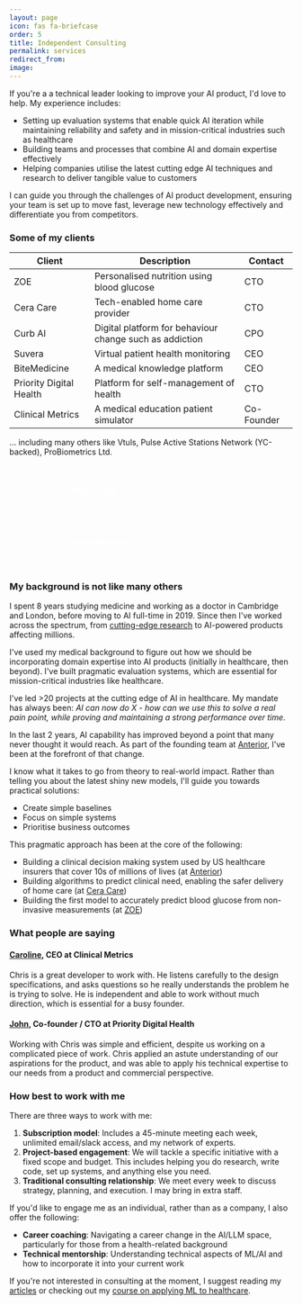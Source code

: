 ```yaml
---
layout: page
icon: fas fa-briefcase
order: 5
title: Independent Consulting
permalink: services
redirect_from: 
image: 
---
```


If you're a a technical leader looking to improve your AI product, I'd love to help. My experience includes:
- Setting up evaluation systems that enable quick AI iteration while maintaining reliability and safety and in mission-critical industries such as healthcare
- Building teams and processes that combine AI and domain expertise effectively
- Helping companies utilise the latest cutting edge AI techniques and research to deliver tangible value to customers

I can guide you through the challenges of AI product development, ensuring your team is set up to move fast, leverage new technology effectively and differentiate you from competitors.


### Some of my clients

| Client                  | Description                                             | Contact    |
| ----------------------- | ------------------------------------------------------- | ---------- |
| ZOE                     | Personalised nutrition using blood glucose              | CTO        |
| Cera Care               | Tech-enabled home care provider                         | CTO        |
| Curb AI                 | Digital platform for behaviour change such as addiction | CPO        |
| Suvera                  | Virtual patient health monitoring                       | CEO        |
| BiteMedicine            | A medical knowledge platform                            | CEO        |
| Priority Digital Health | Platform for self-management of health                  | CTO        |
| Clinical Metrics        | A medical education patient simulator                   | Co-Founder |

... including many others like Vtuls, Pulse Active Stations Network (YC-backed), ProBiometrics Ltd.

<!-- TODO: tidy up the below -->
<style>
.service-btn {
  background-color: var(--link-color);
  color: #ffffff !important;
  padding: 12px 24px;
  border: none;
  border-radius: 6px;
  cursor: pointer;
  font-size: 1rem;
  font-weight: 600;
  transition: transform 0.2s ease;
  display: inline-block;
  text-decoration: none !important;
  margin: 1.5rem 0;
  min-width: 250px;
  text-align: center;
}

.service-btn,
.service-btn:hover,
.service-btn:visited,
.service-btn:active,
.service-btn:focus {
  color: #ffffff !important;
  text-decoration: none !important;
  background-color: var(--link-color) !important;
}

.service-btn:hover {
  transform: translateY(-1px);
}

.service-btn + .service-btn {
  margin-left: 1rem;
}

/* Dark mode support */
[data-mode="dark"] .service-btn {
  box-shadow: 0 0 0 1px rgba(255, 255, 255, 0.1);
}

@media (max-width: 576px) {
  .service-btn {
    display: block;
    width: 100%;
  }
  
  .service-btn + .service-btn {
    margin-left: 0;
  }
}
</style>

<div>
  <!-- <a href="https://form.typeform.com/to/Supw6G1n" target="_blank" class="service-btn">
    Request a consultation
  </a> -->
  <a href="https://cal.com/chris-lovejoy" target="_blank" class="service-btn">
    Book a call
  </a>
  <a href="#what-people-are-saying" class="service-btn">
    See testimonials
  </a>
</div>

### My background is not like many others

I spent 8 years studying medicine and working as a doctor in Cambridge and London, before moving to AI full-time in 2019. Since then I've worked across the spectrum, from [cutting-edge research](https://scholar.google.com/citations?user=g3MOrpcAAAAJ) to AI-powered products affecting millions.

I've used my medical background to figure out how we should be incorporating domain expertise into AI products (initially in healthcare, then beyond). I've built pragmatic evaluation systems, which are essential for mission-critical industries like healthcare.

I've led >20 projects at the cutting edge of AI in healthcare. My mandate has always been: *AI can now do X - how can we use this to solve a real pain point, while proving and maintaining a strong performance over time*.

In the last 2 years, AI capability has improved beyond a point that many never thought it would reach. As part of the founding team at [Anterior](https://www.anterior.com/news/anterior-raises-series-a), I've been at the forefront of that change. 

I know what it takes to go from theory to real-world impact. Rather than telling you about the latest shiny new models, I'll guide you towards practical solutions:
- Create simple baselines
- Focus on simple systems
- Prioritise business outcomes

This pragmatic approach has been at the core of the following:
- Building a clinical decision making system used by US healthcare insurers that cover 10s of millions of lives (at [Anterior](https://www.anterior.com/news/anterior-raises-series-a))
- Building algorithms to predict clinical need, enabling the safer delivery of home care (at [Cera Care](https://sifted.eu/articles/cera-biggest-elderly-care-round)) 
- Building the first model to accurately predict blood glucose from non-invasive measurements (at [ZOE](https://techcrunch.com/2024/07/30/nutrition-microbiome-zoe/))


### What people are saying

#### [Caroline](https://www.linkedin.com/in/caroline-morton-0/), CEO at Clinical Metrics

Chris is a great developer to work with. He listens carefully to the design specifications, and asks questions so he really understands the problem he is trying to solve. He is independent and able to work without much direction, which is essential for a busy founder.

<!-- Chris wrote python programs for us. One amplified a dataset of question and answer pairs which allowed us to expand a training dataset. Another program was more complex and involved implementing sentence embeddings into a chatbot system, with unit tests and various bench marking. -->


#### [John](https://www.linkedin.com/in/johndibb/), Co-founder / CTO at Priority Digital Health

Working with Chris was simple and efficient, despite us working on a complicated piece of work. Chris applied an astute understanding of our aspirations for the product, and was able to apply his technical expertise to our needs from a product and commercial perspective.


### How best to work with me

There are three ways to work with me:
1. **Subscription model**: Includes a 45-minute meeting each week, unlimited email/slack access, and my network of experts.
2. **Project-based engagement**: We will tackle a specific initiative with a fixed scope and budget. This includes helping you do research, write code, set up systems, and anything else you need.
3. **Traditional consulting relationship**: We meet every week to discuss strategy, planning, and execution. I may bring in extra staff.


If you'd like to engage me as an individual, rather than as a company, I also offer the following:
- **Career coaching**: Navigating a career change in the AI/LLM space, particularly for those from a health-related background
- **Technical mentorship**: Understanding technical aspects of ML/AI and how to incorporate it into your current work


If you're not interested in consulting at the moment, I suggest reading my [articles](https://www.chrislovejoy.me/ml4h) or checking out my [course on applying ML to healthcare](https://www.youtube.com/watch?v=dj_mF4OlcUY&list=PLZz4IsmMUFBxfuW059IEdqtPuytFG-vae&index=1).
